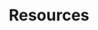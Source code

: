 ---
layout: resources
permalink: /resources/
title: Resources
description: I referred to these resources either as a part of my course or on my own out of sheer curiosity. In either case, they have enriched my studies and I highly recommend them for anyone interested in the respective topics. Click to view.
nav: true
nav_order: 6

resources:
  - subject: "Math"
    subsections:
      - subsection: "Linear Algebra"
        items:
          - title: "Linear Algebra Done Right by Sheldon Axler"
            type: pdf
            link: https://www.cin.ufpe.br/~jrsl/Books/Linear%20Algebra%20Done%20Right%20-%20Sheldon%20Axler.pdf
          - title: "Introduction to Linear Algebra by Gilbert Strang"
            type: pdf
            link: https://students.aiu.edu/submissions/profiles/resources/onlineBook/Y5B7M4_Introduction_to_Linear_Algebra-_Fourth_Edition.pdf
          - title: "Linear Algebra by Stephen H. Friedberg, Arnold J. Insel, and Lawrence E. Spence"
            type: pdf
          - title: "3Blue1Brown's Linear Algebra Playlist"
            type: video
            link: https://www.youtube.com/playlist?list=PLZHQObOWTQDPD3MizzM2xVFitgF8hE_ab
      - subsection: "Real Analysis"
        items:
          - title: "Principles of Mathematical Analysis by Walter Rudin"
            type: pdf
          - title: "Real Analysis by H.L. Royden and P.M. Fitzpatrick"
            type: pdf
      - subsection: "Complex Analysis"
        items:
          - title: "Visual Complex Analysis by Tristan Needham"
            type: pdf
      - subsection: "Probability"
        items:
          - title: "First Course in Probability by Sheldon Ross"
            type: pdf
            link: https://www.seyedkalali.com/wp-content/uploads/2016/11/A-First-Course-in-Probability-8th-ed.-Sheldon-Ross.pdf
          - title: "Measure Theoretic Probability by Athreya and Lahiri"
            type: pdf
            link: https://www.ctanujit.org/uploads/2/5/3/9/25393293/_measure_theoritic_probability_by_athreya__lahiri.pdf
      - subsection: "Ordinary and Partial Differential Equations"
        items:
          - title: "Partial Differential Equations by Lawrence C. Evans"
            type: pdf

  - subject: "Statistics and ML"
    subsections:
      - subsection: "Regression Analysis"
        items:
          - title: "Regression Models by Knieb"
            type: pdf
            link: Stats_ML/Regression-Models,-Methods-and-Applications.pdf
          - title: "Linear Regression Analysis by Douglas C. Montgomery, Elizabeth A. Peck, and G. Geoffrey Vining"
            type: pdf
            link: https://ocd.lcwu.edu.pk/cfiles/Statistics/Stat-503/IntroductiontoLinearRegressionAnalysisbyDouglasC.MontgomeryElizabethA.PeckG.GeoffreyViningz-lib.org.pdf
      - subsection: "Time Series Analysis"
        items:
          - title: "Introduction to Time Series and Forecasting by Brockwell and Davis"
            type: pdf
      - subsection: "Machine Learning"
        items:
          - title: "Machine Learning and Pattern Recognition by CM Bishop"
            type: pdf
            link: https://www.microsoft.com/en-us/research/uploads/prod/2006/01/Bishop-Pattern-Recognition-and-Machine-Learning-2006.pdf
          - title: "Introduction to Statistical Learning by Gareth James, Daniela Witten, Trevor Hastie, and Robert Tibshirani"
            type: pdf
            link: https://static1.squarespace.com/static/5ff2adbe3fe4fe33db902812/t/6009dd9fa7bc363aa822d2c7/1611259312432/ISLR+Seventh+Printing.pdf
          - title: "Elements of Statistical Learning by Trevor Hastie, Robert Tibshirani, and Jerome Friedman"
            type: pdf
            link: https://www.sas.upenn.edu/~fdiebold/NoHesitations/BookAdvanced.pdf
          - title: "Deep Learning Book by Ian Goodfellow, Yoshua Bengio, and Aaron Courville"
            type: pdf
            link: http://imlab.postech.ac.kr/dkim/class/csed514_2019s/DeepLearningBook.pdf
          - title: "Basic Econometrics by Damodar N. Gujarati"
            type: pdf
      - subsection: "Causal Inference"
        items:
          - title: "Causal Inference in Statistics: A Primer by Judea Pearl, Madelyn Glymour, and Nicholas P. Jewell"
            type: pdf
          - title: "Mostly Harmless Econometrics by Joshua D. Angrist and Jörn-Steffen Pischke"
            type: pdf
          - title: "Causality: Models, Reasoning, and Inference by Judea Pearl"
            type: pdf
      - subsection: "General"
        items:
          - title: Ctanujit Blog
            type: website
            link: https://www.ctanujit.org/lecture-notes.html

  - subject: "Quant Finance"
    items:
      - title: "Options, Futures, and Other Derivatives by John C. Hull"
        type: pdf
        link: http://dl.fxf1.com/files/books/english/Hull-Options_%20Futures%20And%20Other%20Derivative%20Securities_%205Th%20Ed.pdf
      - title: "Fixed Income Securities by Bruce Tuckman"
        type: pdf
        link: https://shamit8.wordpress.com/wp-content/uploads/2014/11/fixed-income-securities-bruce-tuckman2002-2ndedition.pdf
      - title: "Stochastic Calculus for Finance II by Steven Shreve"
        type: pdf
        link: https://cms.dm.uba.ar/academico/materias/2docuat2016/analisis_cuantitativo_en_finanzas/Steve_ShreveStochastic_Calculus_for_Finance_II.pdf
      - title: "The Concepts and Practice of Mathematical Finance by Mark S. Joshi"
        type: pdf
        link: Quant_Finance/MathematicalFinance_Joshi.pdf
      - title: "Stochastic Differential Equations by Bernt Øksendal"
        type: pdf
        link: http://www.stat.ucla.edu/~ywu/research/documents/StochasticDifferentialEquations.pdf
      - title: "Introduction to Stochastic Calculus by Rajeeva L. Karandikar & B. V. Rao"
        type: pdf
        link: http://ndl.ethernet.edu.et/bitstream/123456789/64514/1/433.pdf
      - title: "Handbook of Financial Time Series"
        type: pdf
        link: Quant_Finance/FinTimeSeries_Handbook.pdf
      - title: "Basic Black-Scholes: Option Pricing and Trading by Timothy Falcon Crack"
        type: pdf
        link: Quant_Finance/BlackScholes_Basics.pdf
      - title: "Inside the Black Box: A Simple Guide to Quantitative and High-Frequency Trading by Rishi K. Narang"
        type: pdf
        link: Quant_Finance/HFT_QuantGuide.pdf
      - title: "Quantitative Primer"
        type: pdf
        link: Quant_Finance/QuantitativePrimer.pdf

  - subject: "Puzzles and Problem Solving"
    items:
      - title: "Problem Solving Strategies by Arthur Engel"
        type: pdf
        link: https://mathematicalolympiads.wordpress.com/wp-content/uploads/2012/08/75427434-problem-books-in-mathematics-problem-solving-strategies.pdf
      - title: "Mathematical Puzzles by Martin Gardner"
        type: pdf
        link: Puzzles_Math/Math_Puzzles_Gardner.pdf
      - title: "50 Challenging Problems in Probability by Frederick Mosteller"
        type: pdf
        link: https://mbapreponline.wordpress.com/wp-content/uploads/2013/07/fifty_challenging_problems_in__2.pdf
      - title: "Mathematical Puzzles by Peter Winkler"
        type: pdf
        link: Puzzles_Math/Math_Puzzles_Winkler.pdf
      - title: "Heard on the Street by Timothy Falcon Crack"
        type: pdf
        link: Puzzles_Math/HeardOnStreet_Crack.pdf
      - title: "Practical Guide to Quantitative Finance Guide by Xinfeng Zhou"
        type: pdf
        link: https://academyflex.com/wp-content/uploads/2024/03/a-practical-guide-to-quantitative-finance-interviews.pdf
      - title: "Websites"
        type: pdf
        link: Puzzles_Math/Websites.docx

  - subject: "Data Structures and Algorithms"
    items:
      - title: "Introduction to Algorithms by Thomas H. Cormen, Charles E. Leiserson, Ronald L. Rivest, and Clifford Stein"
        type: pdf
        link: https://dl.ebooksworld.ir/books/Introduction.to.Algorithms.4th.Leiserson.Stein.Rivest.Cormen.MIT.Press.9780262046305.EBooksWorld.ir.pdf
      - title: "Dynamic Programming Bootcamp IIT-GN"
        type: video
        link: https://www.youtube.com/playlist?list=PLAj_13N2fk-RA6wvOUmWOyUeL9zmWFJoI
      - title: "DSA One Course"
        type: video
        link: https://www.youtube.com/playlist?list=PLUcsbZa0qzu3yNzzAxgvSgRobdUUJvz7p
      - title: "Course on Competitive Programming"
        type: video
        link: https://www.youtube.com/playlist?list=PLauivoElc3ggagradg8MfOZreCMmXMmJ-
      - title: "CSES Problem Set"
        type: website
        link: https://cses.fi/problemset/

  - subject: "C++"
    items:
      - title: "The Cherno's C++ Playlist"
        type: video
        link: https://www.youtube.com/playlist?list=PLlrATfBNZ98dudnM48yfGUldqGD0S4FFb
      - title: "Effective Modern C++ by Scott Meyers"
        type: pdf
        link: C++/Scott_Meyers_Effective_Modern_C++.pdf
      - title: "CppNuts"
        type: video
        link: https://www.youtube.com/@CppNuts

  - subject: "Operating Systems"
    items:
      - title: "Modern Operating Systems by Mythili Vutukuru"
        type: video
        link: https://www.youtube.com/playlist?list=PLDW872573QAb4bj0URobvQTD41IV6gRkx
      - title: "The Linux Programming Interface by Michael Kerrisk"
        type: pdf
        link: OS/Kerrisk_The_Linux_programming_interface.pdf

  - subject: "Recreational"
    items:
      - title: "Coffee Can Investing by Saurabh Mukherjea"
      - title: "Bernoulli's Fallacy by Aubrey Clayton"
      - title: "Mathematical Mechanic by Mark Levi"
      - title: "My Life as a Quant by Emanuel Derman"
      - title: "Fooled by Randomness by Nassim Nicholas Taleb"
      - title: "The Black Swan by Nassim Nicholas Taleb"
---